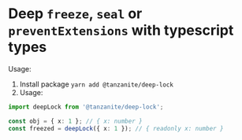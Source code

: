 # Deep `freeze`, `seal` or `preventExtensions` with typescript types

Usage:

1. Install package `yarn add @tanzanite/deep-lock`
2. Usage:

```ts
import deepLock from '@tanzanite/deep-lock';

const obj = { x: 1 }; // { x: number }
const freezed = deepLock({ x: 1 }); // { readonly x: number }
```
